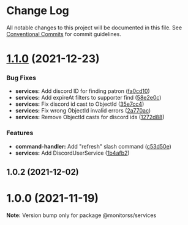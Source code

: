 # Change Log

All notable changes to this project will be documented in this file.
See [Conventional Commits](https://conventionalcommits.org) for commit guidelines.

# [1.1.0](https://github.com/MonitoRSS/typescript-template/compare/@monitorss/services@1.0.3...@monitorss/services@1.1.0) (2021-12-23)


### Bug Fixes

* **services:** Add discord ID for finding patron ([fa0cd10](https://github.com/MonitoRSS/typescript-template/commit/fa0cd1045c022a1ca5262ab68e764fbd7d769824))
* **services:** Add expireAt filters to supporter find ([58e2e0c](https://github.com/MonitoRSS/typescript-template/commit/58e2e0cb695314ac8f2ca568ff0d9ddfc05a6ebf))
* **services:** Fix discord id cast to ObjectId ([35e7cc4](https://github.com/MonitoRSS/typescript-template/commit/35e7cc4c145e9fe57ba7b5d8ce8178a45ebb5404))
* **services:** Fix wrong ObjectId invalid errors ([2a770ac](https://github.com/MonitoRSS/typescript-template/commit/2a770ac8e17903b19090a948aea63c1859d41586))
* **services:** Remove ObjectId casts for discord ids ([1272d88](https://github.com/MonitoRSS/typescript-template/commit/1272d887ee77907c184f6b14a70b62777cd10cb1))


### Features

* **command-handler:** Add "refresh" slash command ([c53d50e](https://github.com/MonitoRSS/typescript-template/commit/c53d50ec4edaacd8118073be1eefc9100c141f8b))
* **services:** Add DiscordUserService ([1b4afb2](https://github.com/MonitoRSS/typescript-template/commit/1b4afb2c01559438bf21cdec7033c2eb09658076))





## 1.0.2 (2021-12-02)



# 1.0.0 (2021-11-19)

**Note:** Version bump only for package @monitorss/services
